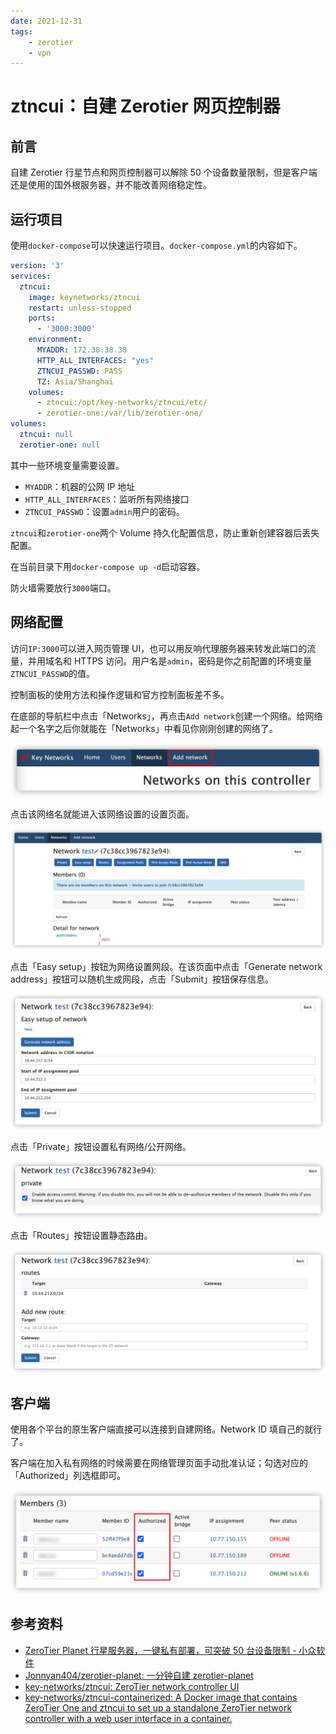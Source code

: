 ```yaml
---
date: 2021-12-31
tags:
    - zerotier
    - vpn
---
```


# ztncui：自建 Zerotier 网页控制器

## 前言

自建 Zerotier 行星节点和网页控制器可以解除 50 个设备数量限制，但是客户端还是使用的国外根服务器，并不能改善网络稳定性。

<!-- more -->

## 运行项目

使用`docker-compose`可以快速运行项目。`docker-compose.yml`的内容如下。

```yaml
version: '3'
services:
  ztncui:
    image: keynetworks/ztncui
    restart: unless-stopped
    ports:
      - '3000:3000'
    environment:
      MYADDR: 172.38.38.38
      HTTP_ALL_INTERFACES: "yes"
      ZTNCUI_PASSWD: PASS
      TZ: Asia/Shanghai
    volumes:
      - ztncui:/opt/key-networks/ztncui/etc/
      - zerotier-one:/var/lib/zerotier-one/
volumes:
  ztncui: null
  zerotier-one: null
```

其中一些环境变量需要设置。

- `MYADDR`：机器的公网 IP 地址
- `HTTP_ALL_INTERFACES`：监听所有网络接口
- `ZTNCUI_PASSWD`：设置`admin`用户的密码。

`ztncui`和`zerotier-one`两个 Volume 持久化配置信息，防止重新创建容器后丢失配置。

在当前目录下用`docker-compose up -d`启动容器。

防火墙需要放行`3000`端口。

## 网络配置

访问`IP:3000`可以进入网页管理 UI，也可以用反响代理服务器来转发此端口的流量，并用域名和 HTTPS 访问。用户名是`admin`，密码是你之前配置的环境变量`ZTNCUI_PASSWD`的值。

控制面板的使用方法和操作逻辑和官方控制面板差不多。

在底部的导航栏中点击「Networks」，再点击`Add network`创建一个网络。给网络起一个名字之后你就能在「Networks」中看见你刚刚创建的网络了。

![image-20211231150656489](self-hosted-zerotier-controller.assets/image-20211231150656489.png)

点击该网络名就能进入该网络设置的设置页面。

![image-20211231152132452](self-hosted-zerotier-controller.assets/image-20211231152132452.png)

点击「Easy setup」按钮为网络设置网段。在该页面中点击「Generate network address」按钮可以随机生成网段，点击「Submit」按钮保存信息。

![image-20211231152152226](self-hosted-zerotier-controller.assets/image-20211231152152226.png)

点击「Private」按钮设置私有网络/公开网络。

![image-20211231152400238](self-hosted-zerotier-controller.assets/image-20211231152400238.png)

点击「Routes」按钮设置静态路由。

![image-20211231152422204](self-hosted-zerotier-controller.assets/image-20211231152422204.png)

## 客户端

使用各个平台的原生客户端直接可以连接到自建网络。Network ID 填自己的就行了。

客户端在加入私有网络的时候需要在网络管理页面手动批准认证；勾选对应的「Authorized」列选框即可。

![image-20211231152823640](self-hosted-zerotier-controller.assets/image-20211231152823640.png)

## 参考资料

- [ZeroTier Planet 行星服务器，一键私有部署，可突破 50 台设备限制 - 小众软件](https://www.appinn.com/zerotier-planet-server-docker-install/)
- [Jonnyan404/zerotier-planet: 一分钟自建 zerotier-planet](https://github.com/Jonnyan404/zerotier-planet)
- [key-networks/ztncui: ZeroTier network controller UI](https://github.com/key-networks/ztncui)
- [key-networks/ztncui-containerized: A Docker image that contains ZeroTier One and ztncui to set up a standalone ZeroTier network controller with a web user interface in a container.](https://github.com/key-networks/ztncui-containerized)
